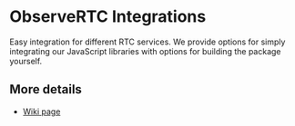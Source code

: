 # ObserveRTC Integrations
Easy integration for different RTC services. We provide options for simply integrating our JavaScript libraries with options for building the package yourself.

## More details
 - [Wiki page](https://github.com/ObserveRTC/integrations/wiki)
